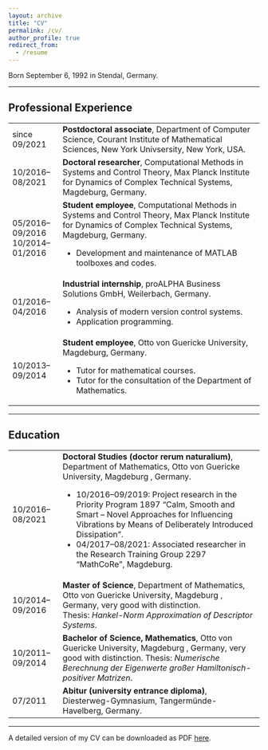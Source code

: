 ```yaml
---
layout: archive
title: "CV"
permalink: /cv/
author_profile: true
redirect_from:
  - /resume
---
```


<style>
  p {
    word-wrap: break-word;
    overflow-wrap: break-word;
  }
</style>

Born September 6, 1992 in Stendal, Germany.

---

## Professional Experience ##

<table class="eventtable">
  <tr>
    <td style="width:20%"> since 09/2021 </td>
    <td>
      <b>Postdoctoral associate</b>, Department of Computer Science, Courant
      Institute of Mathematical Sciences, New York Univsersity, New York, USA.
    </td>
  </tr>
  <tr>
    <td style="width:20%"> 10/2016&ndash;08/2021 </td>
    <td>
      <b>Doctoral researcher</b>, Computational Methods in Systems and Control 
      Theory, Max Planck Institute for Dynamics of Complex Technical Systems, 
      Magdeburg, Germany.
    </td>
  </tr>
  <tr>
    <td> 05/2016&ndash;09/2016<br/> 10/2014&ndash;01/2016 </td>
    <td>
      <b>Student employee</b>, Computational Methods in Systems and Control 
      Theory, Max Planck Institute for Dynamics of Complex Technical Systems, 
      Magdeburg, Germany.
      <ul>
        <li>
          Development and maintenance of MATLAB toolboxes and codes.
        </li>
      </ul>
    </td>
  </tr>
  <tr>
    <td> 01/2016&ndash;04/2016 </td>
    <td>
      <b>Industrial internship</b>, proALPHA Business Solutions GmbH, 
      Weilerbach, Germany.
      <ul>
        <li>
          Analysis of modern version control systems.
        </li>
        <li>
          Application programming.
        </li>
      </ul>
    </td>
  </tr>
  <tr>
    <td> 10/2013&ndash;09/2014 </td>
    <td>
      <b>Student employee</b>, Otto von Guericke University, Magdeburg, Germany.
      <ul>
        <li>
          Tutor for mathematical courses.
        </li>
        <li>
          Tutor for the consultation of the Department of Mathematics.
        </li>
      </ul>
    </td>
  </tr>
</table>

---

## Education ##

<table class="eventtable">
  <tr>
    <td style="width:20%"> 10/2016&ndash;08/2021 </td>
    <td> <b>Doctoral Studies (doctor rerum naturalium)</b>, Department of
      Mathematics, Otto von Guericke University, Magdeburg , Germany.
      <ul>
        <li>
          10/2016&ndash;09/2019: Project research in the Priority Program 1897 
          <q>Calm, Smooth and Smart &ndash; Novel Approaches for Influencing 
          Vibrations by Means of Deliberately Introduced Dissipation</q>.
        </li>
        <li>
          04/2017&ndash;08/2021: Associated researcher in the Research
          Training Group 2297 <q>MathCoRe</q>, Magdeburg.
        </li>
      </ul>
    </td>
  </tr>
  <tr>
    <td> 10/2014&ndash;09/2016 </td>
    <td>
      <b>Master of Science</b>, Department of Mathematics, Otto von Guericke
      University, Magdeburg , Germany, very good with distinction.<br/>
      Thesis: <i>Hankel-Norm Approximation of Descriptor Systems</i>.
    </td>
  </tr>
  <tr>
    <td> 10/2011&ndash;09/2014 </td>
    <td>
      <b>Bachelor of Science, Mathematics</b>, Otto von Guericke University, 
      Magdeburg , Germany, very good with distinction.
      Thesis: <i>Numerische Berechnung der Eigenwerte großer 
      Hamiltonisch-positiver Matrizen</i>.
    </td>
  </tr>
  <tr>
    <td> 07/2011 </td>
    <td>
      <b>Abitur (university entrance diploma)</b>, Diesterweg-Gymnasium, 
      Tangermünde-Havelberg, Germany.
    </td>
  </tr>
</table>

---

A detailed version of my CV can be downloaded as PDF
<a target="blank_" href="../files/cv/swrwerner_cv.pdf">here</a>.
